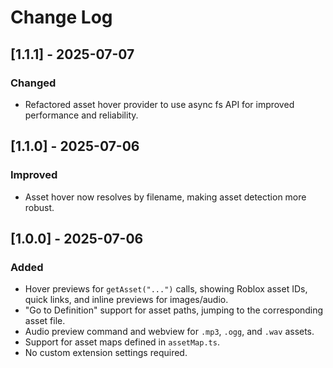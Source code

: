 # Change Log

## [1.1.1] - 2025-07-07

### Changed

- Refactored asset hover provider to use async fs API for improved performance and reliability.

## [1.1.0] - 2025-07-06

### Improved

- Asset hover now resolves by filename, making asset detection more robust.

## [1.0.0] - 2025-07-06

### Added

- Hover previews for `getAsset("...")` calls, showing Roblox asset IDs, quick links, and inline previews for images/audio.
- "Go to Definition" support for asset paths, jumping to the corresponding asset file.
- Audio preview command and webview for `.mp3`, `.ogg`, and `.wav` assets.
- Support for asset maps defined in `assetMap.ts`.
- No custom extension settings required.